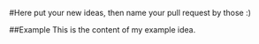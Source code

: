 #Here put your new ideas, then name your pull request by those :)

  ##Example
This is the content of my example idea.
